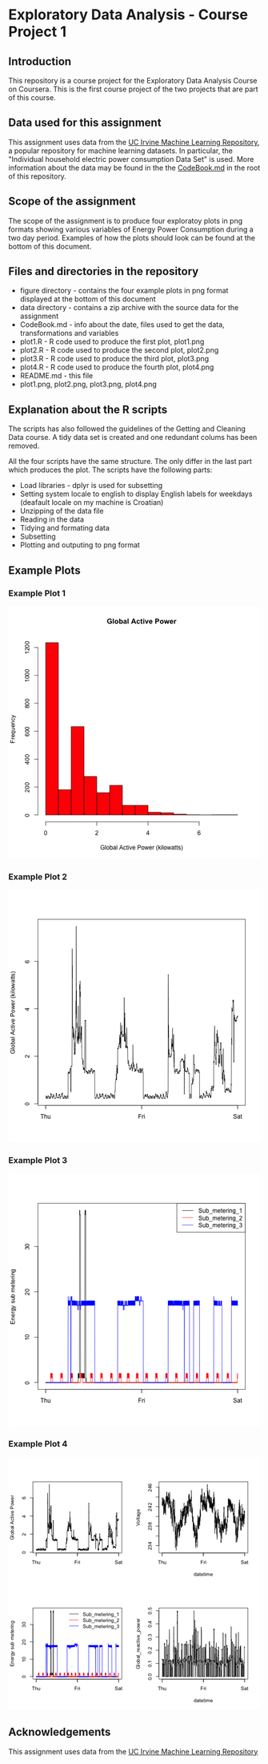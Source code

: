 # Exploratory Data Analysis - Course Project 1

## Introduction

This repository is a course project for the Exploratory Data Analysis Course on
Coursera. This is the first course project of the two projects that are part of this course.

## Data used for this assignment
This assignment uses data from
the <a href="http://archive.ics.uci.edu/ml/">UC Irvine Machine
Learning Repository</a>, a popular repository for machine learning
datasets. In particular, the "Individual household
electric power consumption Data Set" is used. More  information about the data 
may be found in the the <a href="CodeBook.md">CodeBook.md</a> in the root of this repository.

## Scope of the assignment
The scope of the assignment is to produce four exploratoy plots in png formats showing
various variables of Energy Power Consumption during a two day period.
Examples of how the plots should look can be found at the bottom of this document.

## Files and directories in the repository
* figure directory - contains the four example plots in png format displayed at the bottom of this document
* data directory - contains a zip archive with the source data for the assignment
* CodeBook.md - info about the date, files used to get the data, transformations and variables
* plot1.R - R code used to produce the first plot, plot1.png
* plot2.R - R code used to produce the second plot, plot2.png
* plot3.R - R code used to produce the third plot, plot3.png
* plot4.R - R code used to produce the fourth plot, plot4.png
* README.md - this file
* plot1.png, plot2.png, plot3.png, plot4.png

## Explanation about the R scripts

The scripts has also followed the guidelines of the Getting and Cleaning Data course.
A tidy data set is created and one redundant colums has been removed.

All the four scripts have the same structure. The only differ in the last part which produces the plot.
The scripts have the following parts:

* Load libraries - dplyr is used for subsetting
* Setting system locale to english to display English labels for weekdays (deafault locale on my machine is Croatian)
* Unzipping of the data file
* Reading in the data
* Tidying and formating data
* Subsetting
* Plotting and outputing to png format

## Example Plots
### Example Plot 1


![plot example 1](figure/plot_example_1.png) 


### Example Plot 2

![plot example 2](figure/plot_example_2.png) 


### Example Plot 3

![plot example 3](figure/plot_example_3.png)  


### Example Plot 4

![plot example 4](figure/plot_example_4.png)  

## Acknowledgements
This assignment uses data from
the <a href="http://archive.ics.uci.edu/ml/">UC Irvine Machine
Learning Repository</a>